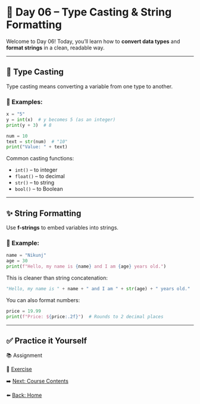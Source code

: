 # 📘 Day 06 – Type Casting & String Formatting

Welcome to Day 06! Today, you’ll learn how to **convert data types** and **format strings** in a clean, readable way.

---

## 🔄 Type Casting

Type casting means converting a variable from one type to another.

### 🔧 Examples:
```python
x = "5"
y = int(x)  # y becomes 5 (as an integer)
print(y + 3)  # 8

num = 10
text = str(num)  # "10"
print("Value: " + text)
```

Common casting functions:
- `int()` – to integer
- `float()` – to decimal
- `str()` – to string
- `bool()` – to Boolean

---

## ✨ String Formatting

Use **f-strings** to embed variables into strings.

### 🔧 Example:
```python
name = "Nikunj"
age = 30
print(f"Hello, my name is {name} and I am {age} years old.")
```

This is cleaner than string concatenation:
```python
"Hello, my name is " + name + " and I am " + str(age) + " years old."
```

You can also format numbers:
```python
price = 19.99
print(f"Price: ${price:.2f}")  # Rounds to 2 decimal places
```

---

## ✅ Practice it Yourself

📚 Assignment

🧠 [Exercise](./exercise.md)

➡️ [Next: Course Contents](../CourseContents.md)

⬅️ [Back: Home](../index.md)
